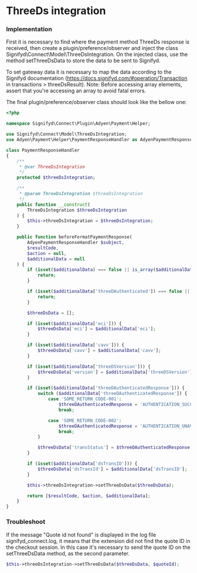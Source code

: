 # ThreeDs integration

### Implementation

First it is necessary to find where the payment method ThreeDs response is received, then create a plugin/preference/observer and inject the class Signifyd\Connect\Model\ThreeDsIntegration. On the injected class, use the method setThreeDsData to store the data to be sent to Signifyd.

To set gateway data it is necessary to map the data according to the Signifyd documentation (https://docs.signifyd.com/#operation/Transaction in transactions > threeDsResult). Note: Before accessing array elements, assert that you're accessing an array to avoid fatal errors.

The final plugin/preference/observer class should look like the bellow one:

```php
<?php

namespace Signifyd\Connect\Plugin\Adyen\Payment\Helper;

use Signifyd\Connect\Model\ThreeDsIntegration;
use Adyen\Payment\Helper\PaymentResponseHandler as AdyenPaymentResponseHandler;

class PaymentResponseHandler
{
    /**
     * @var ThreeDsIntegration
     */
    protected $threeDsIntegration;

    /**
     * @param ThreeDsIntegration $threeDsIntegration
     */
    public function __construct(
        ThreeDsIntegration $threeDsIntegration
    ) {
        $this->threeDsIntegration = $threeDsIntegration;
    }

    public function beforeFormatPaymentResponse(
        AdyenPaymentResponseHandler $subject,
        $resultCode,
        $action = null,
        $additionalData = null
    ) {
        if (isset($additionalData) === false || is_array($additionalData) === false) {
            return;
        }

        if (isset($additionalData['threeDAuthenticated']) === false || $additionalData['threeDAuthenticated'] === 'false') {
            return;
        }

        $threeDsData = [];

        if (isset($additionalData['eci'])) {
            $threeDsData['eci'] = $additionalData['eci'];
        }

        if (isset($additionalData['cavv'])) {
            $threeDsData['cavv'] = $additionalData['cavv'];
        }

        if (isset($additionalData['threeDSVersion'])) {
            $threeDsData['version'] = $additionalData['threeDSVersion'];
        }

        if (isset($additionalData['threeDAuthenticatedResponse'])) {
            switch ($additionalData['threeDAuthenticatedResponse']) {
                case 'SOME_RETURN_CODE-001':
                    $threeDAuthenticatedResponse = 'AUTHENTICATION_SUCCESS';
                    break;

                case 'SOME_RETURN_CODE-002':
                    $threeDAuthenticatedResponse = 'AUTHENTICATION_UNAVAILABLE';
                    break;
            }

            $threeDsData['transStatus'] = $threeDAuthenticatedResponse;
        }

        if (isset($additionalData['dsTransID'])) {
            $threeDsData['dsTransId'] = $additionalData['dsTransID'];
        }

        $this->threeDsIntegration->setThreeDsData($threeDsData);

        return [$resultCode, $action, $additionalData];
    }
}
```
### Troubleshoot

If the message "Quote id not found" is displayed in the log file signifyd_connect.log, it means that the extension did not find the quote ID in the checkout session. In this case it's necessary to send the quote ID on the setThreeDsData method, as the second parameter.

```php
$this->threeDsIntegration->setThreeDsData($threeDsData, $quoteId);
```

